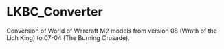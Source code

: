 # LKBC_Converter
Conversion of World of Warcraft M2 models from version 08 (Wrath of the Lich King) to 07-04 (The Burning Crusade).
